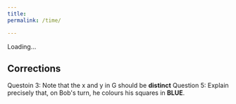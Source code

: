 ```yaml
---
title: 
permalink: /time/

---
```


<link rel="stylesheet" href="{{ 'assets/css/clock.css' | relative_url }}">


<div id="clock">
    <p id="clock-time" class="clock-p time">Loading...</p>
</div>

## Corrections
Questoin 3: Note that the x and y in G should be **distinct**
Question 5: Explain precisely that, on Bob's turn, he colours his squares in **BLUE**.
